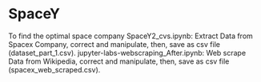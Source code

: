 # SpaceY
To find the optimal space company
SpaceY2_cvs.ipynb:
Extract Data from Spacex Company, correct and manipulate, then, save as csv file (dataset_part_1.csv). 
jupyter-labs-webscraping_After.ipynb:
Web scrape Data from Wikipedia, correct and manipulate, then, save as csv file (spacex_web_scraped.csv).

